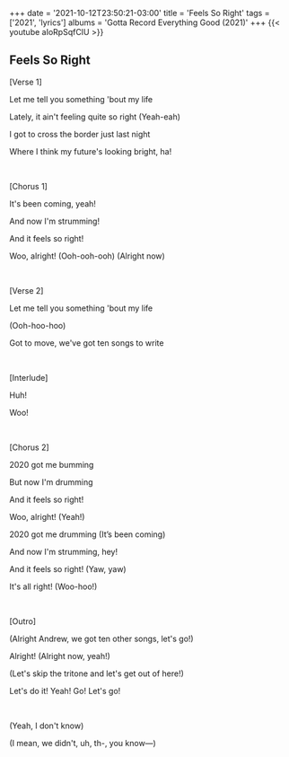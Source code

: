 +++
date = '2021-10-12T23:50:21-03:00'
title = 'Feels So Right'
tags = ['2021', 'lyrics']
albums = 'Gotta Record Everything Good (2021)'
+++
{{< youtube aIoRpSqfCIU >}}

## Feels So Right

[Verse 1]

Let me tell you something 'bout my life

Lately, it ain't feeling quite so right (Yeah-eah)

I got to cross the border just last night

Where I think my future's looking bright, ha!

&nbsp;

[Chorus 1]

It's been coming, yeah!

And now I'm strumming!

And it feels so right!

Woo, alright! (Ooh-ooh-ooh) (Alright now)

&nbsp;

[Verse 2]

Let me tell you something 'bout my life

(Ooh-hoo-hoo)

Got to move, we've got ten songs to write

&nbsp;

[Interlude]

Huh!

Woo!

&nbsp;

[Chorus 2]

2020 got me bumming

But now I'm drumming

And it feels so right!

Woo, alright! (Yeah!)

2020 got me drumming (It’s been coming)

And now I'm strumming, hey!

And it feels so right! (Yaw, yaw)

It's all right! (Woo-hoo!)

&nbsp;

[Outro]

(Alright Andrew, we got ten other songs, let's go!)

Alright! (Alright now, yeah!)

(Let's skip the tritone and let's get out of here!)

Let's do it! Yeah! Go! Let's go!

&nbsp;

(Yeah, I don't know)

(I mean, we didn't, uh, th-, you know—)